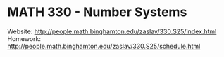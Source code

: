 # MATH 330 - Number Systems

Website: http://people.math.binghamton.edu/zaslav/330.S25/index.html  
Homework: http://people.math.binghamton.edu/zaslav/330.S25/schedule.html